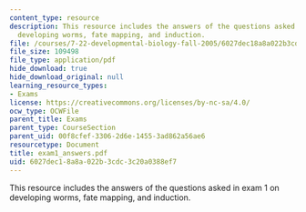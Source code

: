 ```yaml
---
content_type: resource
description: This resource includes the answers of the questions asked in exam 1 on
  developing worms, fate mapping, and induction.
file: /courses/7-22-developmental-biology-fall-2005/6027dec18a8a022b3cdc3c20a0388ef7_exam1_answers.pdf
file_size: 109498
file_type: application/pdf
hide_download: true
hide_download_original: null
learning_resource_types:
- Exams
license: https://creativecommons.org/licenses/by-nc-sa/4.0/
ocw_type: OCWFile
parent_title: Exams
parent_type: CourseSection
parent_uid: 00f8cfef-3306-2d6e-1455-3ad862a56ae6
resourcetype: Document
title: exam1_answers.pdf
uid: 6027dec1-8a8a-022b-3cdc-3c20a0388ef7
---
```

This resource includes the answers of the questions asked in exam 1 on developing worms, fate mapping, and induction.